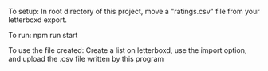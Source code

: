 To setup:
In root directory of this project, move a "ratings.csv" file from your letterboxd export. 

To run: 
npm run start

To use the file created: 
Create a list on letterboxd, use the import option, and upload the .csv file written by this program

